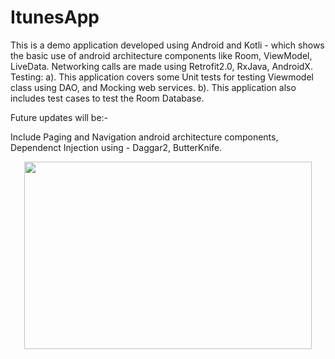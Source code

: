 # ItunesApp
This is a demo application developed using Android and Kotli -  which shows the basic use of android architecture components 
like Room, ViewModel, LiveData.
Networking calls are made using Retrofit2.0, RxJava, AndroidX.
Testing: 
a). This application covers some Unit tests for testing Viewmodel class using DAO, and Mocking web services.
b). This application also includes test cases to test the Room Database.

Future updates will be:-

Include Paging and Navigation android architecture components, Dependenct Injection using - Daggar2, ButterKnife.

<p align="center">
  <img width="460" height="300" src="screentshots/logo.png">
</p>